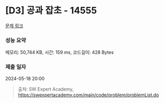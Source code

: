 # [D3] 공과 잡초 - 14555 

[문제 링크](https://swexpertacademy.com/main/code/problem/problemDetail.do?contestProbId=AYGtoa3qARcDFARC) 

### 성능 요약

메모리: 50,744 KB, 시간: 159 ms, 코드길이: 428 Bytes

### 제출 일자

2024-05-18 20:00



> 출처: SW Expert Academy, https://swexpertacademy.com/main/code/problem/problemList.do